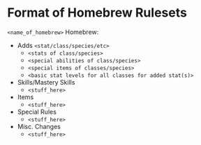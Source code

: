 # Format of Homebrew Rulesets
`<name_of_homebrew>` Homebrew:
- Adds `<stat/class/species/etc>`
    - `<stats of class/species>`
    - `<special abilities of class/species>`
    - `<special items of classes/species>`
    - `<basic stat levels for all classes for added stat(s)>`
- Skills/Mastery Skills
    - `<stuff_here>`
- Items
    - `<stuff_here>`
- Special Rules
    - `<stuff_here>`
- Misc. Changes
    - `<stuff_here>`